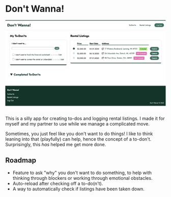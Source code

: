 # Don't Wanna!

![Don't Wanna](dontwanna.png)

This is a silly app for creating to-dos and logging rental listings. I made it for myself and my partner to use while we manage a complicated move.

Sometimes, you just feel like you don't want to do things! I like to think leaning into that (playfully) can help, hence the concept of a to-don't. Surprisingly, this *has* helped me get more done. 

## Roadmap

- Feature to ask "why" you don't want to do something, to help with thinking through blockers or working through emotional obstacles.
- Auto-reload after checking off a to-do(n't).
- A way to automatically check if listings have been taken down.
